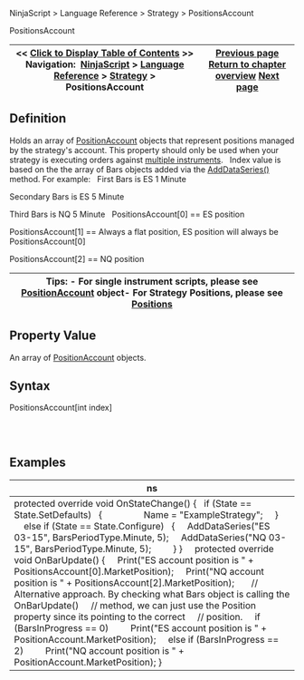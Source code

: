﻿
NinjaScript \> Language Reference \> Strategy \> PositionsAccount

PositionsAccount

| \<\< [Click to Display Table of Contents](positionsaccount.md) \>\> **Navigation:**     [NinjaScript](ninjascript-1.md) \> [Language Reference](language_reference_wip-1.md) \> [Strategy](strategy-1.md) \> PositionsAccount | [Previous page](positions-1.md) [Return to chapter overview](strategy-1.md) [Next page](realtimeerrorhandling-1.md) |
| --- | --- |
## Definition
Holds an array of [PositionAccount](positionaccount-1.md) objects that represent positions managed by the strategy's account. This property should only be used when your strategy is executing orders against [multiple instruments](multi-time_frame__instruments-1.md).
 
Index value is based on the the array of Bars objects added via the [AddDataSeries()](adddataseries-1.md) method. For example:
 
First Bars is ES 1 Minute   

Secondary Bars is ES 5 Minute   

Third Bars is NQ 5 Minute
 
PositionsAccount\[0] \=\= ES position  

PositionsAccount\[1] \=\= Always a flat position, ES position will always be PositionsAccount\[0]  

PositionsAccount\[2] \=\= NQ position
 

| Tips: - For single instrument scripts, please see [PositionAccount](positionaccount-1.md) object- For Strategy Positions, please see [Positions](positions-1.md) |
| --- |

## Property Value
An array of [PositionAccount](positionaccount-1.md) objects.
 
## Syntax
PositionsAccount\[int index]
## 
 
## Examples

| ns |
| --- |
| protected override void OnStateChange() {    if (State \=\= State.SetDefaults)    {                  Name \= "ExampleStrategy";        }           else if (State \=\= State.Configure)    {      AddDataSeries("ES 03\-15", BarsPeriodType.Minute, 5);      AddDataSeries("NQ 03\-15", BarsPeriodType.Minute, 5);           } }      protected override void OnBarUpdate() {      Print("ES account position is " \+ PositionsAccount\[0].MarketPosition);      Print("NQ account position is " \+ PositionsAccount\[2].MarketPosition);        // Alternative approach. By checking what Bars object is calling the OnBarUpdate()      // method, we can just use the Position property since its pointing to the correct      // position.      if (BarsInProgress \=\= 0)          Print("ES account position is " \+ PositionAccount.MarketPosition);      else if (BarsInProgress \=\= 2)          Print("NQ account position is " \+ PositionAccount.MarketPosition); } |
